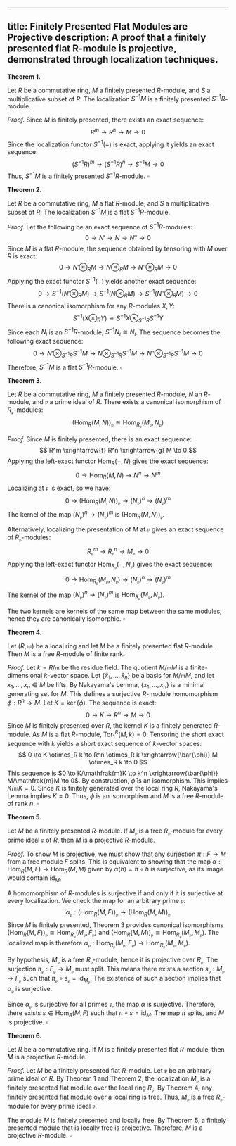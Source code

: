 <!-- finitely-presented-flat-modules-are-projective.md -->
---
title: Finitely Presented Flat Modules are Projective
description: A proof that a finitely presented flat R-module is projective, demonstrated through localization techniques.
---

**Theorem 1.**

Let $R$ be a commutative ring, $M$ a finitely presented $R$-module, and $S$ a multiplicative subset of $R$. The localization $S^{-1}M$ is a finitely presented $S^{-1}R$-module.

*Proof.*
Since $M$ is finitely presented, there exists an exact sequence:
$$
R^m \to R^n \to M \to 0
$$
Since the localization functor $S^{-1}(-)$ is exact, applying it yields an exact sequence:
$$
(S^{-1}R)^m \to (S^{-1}R)^n \to S^{-1}M \to 0
$$
Thus, $S^{-1}M$ is a finitely presented $S^{-1}R$-module.
$\square$

**Theorem 2.**

Let $R$ be a commutative ring, $M$ a flat $R$-module, and $S$ a multiplicative subset of $R$. The localization $S^{-1}M$ is a flat $S^{-1}R$-module.

*Proof.*
Let the following be an exact sequence of $S^{-1}R$-modules:
$$
0 \to N' \to N \to N'' \to 0
$$
Since $M$ is a flat $R$-module, the sequence obtained by tensoring with $M$ over $R$ is exact:
$$
0 \to N' \otimes_R M \to N \otimes_R M \to N'' \otimes_R M \to 0
$$
Applying the exact functor $S^{-1}(-)$ yields another exact sequence:
$$
0 \to S^{-1}(N' \otimes_R M) \to S^{-1}(N \otimes_R M) \to S^{-1}(N'' \otimes_R M) \to 0
$$
There is a canonical isomorphism for any $R$-modules $X, Y$:
$$
S^{-1}(X \otimes_R Y) \cong S^{-1}X \otimes_{S^{-1}R} S^{-1}Y
$$
Since each $N_i$ is an $S^{-1}R$-module, $S^{-1}N_i \cong N_i$. The sequence becomes the following exact sequence:
$$
0 \to N' \otimes_{S^{-1}R} S^{-1}M \to N \otimes_{S^{-1}R} S^{-1}M \to N'' \otimes_{S^{-1}R} S^{-1}M \to 0
$$
Therefore, $S^{-1}M$ is a flat $S^{-1}R$-module.
$\square$

**Theorem 3.**

Let $R$ be a commutative ring, $M$ a finitely presented $R$-module, $N$ an $R$-module, and $\mathfrak{p}$ a prime ideal of $R$. There exists a canonical isomorphism of $R_\mathfrak{p}$-modules:
$$
(\operatorname{Hom}_R(M, N))_\mathfrak{p} \cong \operatorname{Hom}_{R_\mathfrak{p}}(M_\mathfrak{p}, N_\mathfrak{p})
$$

*Proof.*
Since $M$ is finitely presented, there is an exact sequence:
$$
R^m \xrightarrow{f} R^n \xrightarrow{g} M \to 0
$$
Applying the left-exact functor $\operatorname{Hom}_R(-, N)$ gives the exact sequence:
$$
0 \to \operatorname{Hom}_R(M, N) \to N^n \to N^m
$$
Localizing at $\mathfrak{p}$ is exact, so we have:
$$
0 \to (\operatorname{Hom}_R(M, N))_\mathfrak{p} \to (N_\mathfrak{p})^n \to (N_\mathfrak{p})^m
$$
The kernel of the map $(N_\mathfrak{p})^n \to (N_\mathfrak{p})^m$ is $(\operatorname{Hom}_R(M, N))_\mathfrak{p}$.

Alternatively, localizing the presentation of $M$ at $\mathfrak{p}$ gives an exact sequence of $R_\mathfrak{p}$-modules:
$$
R_\mathfrak{p}^m \to R_\mathfrak{p}^n \to M_\mathfrak{p} \to 0
$$
Applying the left-exact functor $\operatorname{Hom}_{R_\mathfrak{p}}(-, N_\mathfrak{p})$ gives the exact sequence:
$$
0 \to \operatorname{Hom}_{R_\mathfrak{p}}(M_\mathfrak{p}, N_\mathfrak{p}) \to (N_\mathfrak{p})^n \to (N_\mathfrak{p})^m
$$
The kernel of the map $(N_\mathfrak{p})^n \to (N_\mathfrak{p})^m$ is $\operatorname{Hom}_{R_\mathfrak{p}}(M_\mathfrak{p}, N_\mathfrak{p})$.

The two kernels are kernels of the same map between the same modules, hence they are canonically isomorphic.
$\square$

**Theorem 4.**

Let $(R, \mathfrak{m})$ be a local ring and let $M$ be a finitely presented flat $R$-module. Then $M$ is a free $R$-module of finite rank.

*Proof.*
Let $k = R/\mathfrak{m}$ be the residue field. The quotient $M/\mathfrak{m}M$ is a finite-dimensional $k$-vector space. Let $\{\bar{x}_1, \dots, \bar{x}_n\}$ be a basis for $M/\mathfrak{m}M$, and let $x_1, \dots, x_n \in M$ be lifts. By Nakayama's Lemma, $\{x_1, \dots, x_n\}$ is a minimal generating set for $M$. This defines a surjective $R$-module homomorphism $\phi: R^n \to M$. Let $K = \ker(\phi)$. The sequence is exact:
$$
0 \to K \to R^n \to M \to 0
$$
Since $M$ is finitely presented over $R$, the kernel $K$ is a finitely generated $R$-module. As $M$ is a flat $R$-module, $\operatorname{Tor}_1^R(M, k) = 0$. Tensoring the short exact sequence with $k$ yields a short exact sequence of $k$-vector spaces:
$$
0 \to K \otimes_R k \to R^n \otimes_R k \xrightarrow{\bar{\phi}} M \otimes_R k \to 0
$$
This sequence is $0 \to K/\mathfrak{m}K \to k^n \xrightarrow{\bar{\phi}} M/\mathfrak{m}M \to 0$. By construction, $\bar{\phi}$ is an isomorphism. This implies $K/\mathfrak{m}K = 0$. Since $K$ is finitely generated over the local ring $R$, Nakayama's Lemma implies $K=0$. Thus, $\phi$ is an isomorphism and $M$ is a free $R$-module of rank $n$.
$\square$

**Theorem 5.**

Let $M$ be a finitely presented $R$-module. If $M_\mathfrak{p}$ is a free $R_\mathfrak{p}$-module for every prime ideal $\mathfrak{p}$ of $R$, then $M$ is a projective $R$-module.

*Proof.*
To show $M$ is projective, we must show that any surjection $\pi: F \to M$ from a free module $F$ splits. This is equivalent to showing that the map $\alpha: \operatorname{Hom}_R(M, F) \to \operatorname{Hom}_R(M, M)$ given by $\alpha(h) = \pi \circ h$ is surjective, as its image would contain $\operatorname{id}_M$.

A homomorphism of $R$-modules is surjective if and only if it is surjective at every localization. We check the map for an arbitrary prime $\mathfrak{p}$:
$$
\alpha_\mathfrak{p}: (\operatorname{Hom}_R(M, F))_\mathfrak{p} \to (\operatorname{Hom}_R(M, M))_\mathfrak{p}
$$
Since $M$ is finitely presented, Theorem 3 provides canonical isomorphisms $(\operatorname{Hom}_R(M, F))_\mathfrak{p} \cong \operatorname{Hom}_{R_\mathfrak{p}}(M_\mathfrak{p}, F_\mathfrak{p})$ and $(\operatorname{Hom}_R(M, M))_\mathfrak{p} \cong \operatorname{Hom}_{R_\mathfrak{p}}(M_\mathfrak{p}, M_\mathfrak{p})$. The localized map is therefore $\alpha_\mathfrak{p}: \operatorname{Hom}_{R_\mathfrak{p}}(M_\mathfrak{p}, F_\mathfrak{p}) \to \operatorname{Hom}_{R_\mathfrak{p}}(M_\mathfrak{p}, M_\mathfrak{p})$.

By hypothesis, $M_\mathfrak{p}$ is a free $R_\mathfrak{p}$-module, hence it is projective over $R_\mathfrak{p}$. The surjection $\pi_\mathfrak{p}: F_\mathfrak{p} \to M_\mathfrak{p}$ must split. This means there exists a section $s_\mathfrak{p}: M_\mathfrak{p} \to F_\mathfrak{p}$ such that $\pi_\mathfrak{p} \circ s_\mathfrak{p} = \operatorname{id}_{M_\mathfrak{p}}$. The existence of such a section implies that $\alpha_\mathfrak{p}$ is surjective.

Since $\alpha_\mathfrak{p}$ is surjective for all primes $\mathfrak{p}$, the map $\alpha$ is surjective. Therefore, there exists $s \in \operatorname{Hom}_R(M, F)$ such that $\pi \circ s = \operatorname{id}_M$. The map $\pi$ splits, and $M$ is projective.
$\square$

**Theorem 6.**

Let $R$ be a commutative ring. If $M$ is a finitely presented flat $R$-module, then $M$ is a projective $R$-module.

*Proof.*
Let $M$ be a finitely presented flat $R$-module. Let $\mathfrak{p}$ be an arbitrary prime ideal of $R$. By Theorem 1 and Theorem 2, the localization $M_\mathfrak{p}$ is a finitely presented flat module over the local ring $R_\mathfrak{p}$. By Theorem 4, any finitely presented flat module over a local ring is free. Thus, $M_\mathfrak{p}$ is a free $R_\mathfrak{p}$-module for every prime ideal $\mathfrak{p}$.

The module $M$ is finitely presented and locally free. By Theorem 5, a finitely presented module that is locally free is projective. Therefore, $M$ is a projective $R$-module.
$\square$